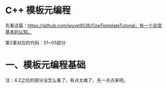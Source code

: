 # C++ 模板元编程

先看这篇：https://github.com/wuye9036/CppTemplateTutorial，有一个非常基本的认知。

第2章对应的代码：01~05部分



# 一、模板元编程基础

注：4.2之后的部分没怎么看了，有点太难了，先一点点来吧。